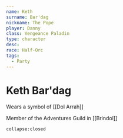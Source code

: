 ```yaml
---
name: Keth
surname: Bar'dag
nickname: The Pope
player: Danny
class: Vengeance Paladin
type: character
desc: 
race: Half-Orc
tags:
  - Party
---
```


# Keth Bar'dag

Wears a symbol of [[Dol Arrah]]

Member of the Adventures Guild in [[Brindol]]

```ad-ooc
collapse:closed
```
